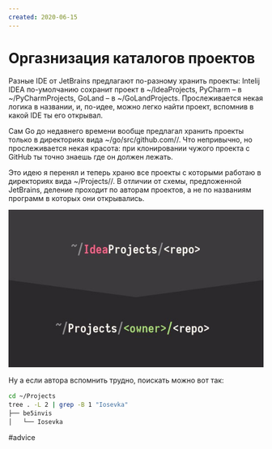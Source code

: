 ```yaml
---
created: 2020-06-15
---
```


# Оргазнизация каталогов проектов

Разные IDE от JetBrains предлагают по-разному хранить проекты: Intelij IDEA по-умолчанию сохранит проект в ~/IdeaProjects, PyCharm –  в ~/PyCharmProjects, GoLand – в ~/GoLandProjects. Прослеживается некая логика в названии, и, по-идее, можно легко найти проект, вспомнив в какой IDE ты его открывал.

Сам Go до недавнего времени вообще предлагал хранить проекты только в директориях вида ~/go/src/github.com/<owner>/<repo>. Что непривычно, но прослеживается некая красота: при клонировании чужого проекта с GitHub ты точно знаешь где он должен лежать.

Это идею я перенял и теперь храню все проекты с которыми работаю в директориях вида ~/Projects/<owner>/<repo>. В отличии от схемы, предложенной JetBrains, деление проходит по авторам проектов, а не по названиям программ в которых они открывались.

![Оргазнизация каталогов проектов](project-org.jpeg "Оргазнизация каталогов проектов")

Ну а если автора вспомнить трудно, поискать можно вот так:

```bash
cd ~/Projects
tree . -L 2 | grep -B 1 "Iosevka"
├── be5invis
│   └── Iosevka
```

#advice
